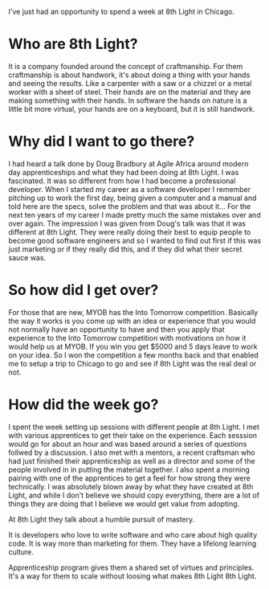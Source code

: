 I've just had an opportunity to spend a week at 8th Light in Chicago.

# Who are 8th Light?

It is a company founded around the concept of craftmanship. For them craftmanship is about handwork, it's about doing a thing with your hands and seeing the results. Like a carpenter with a saw or a chizzel or a metal worker with a sheet of steel. Their hands are on the material and they are making something with their hands. In software the hands on nature is a little bit more virtual, your hands are on a keyboard, but it is still handwork. 

# Why did I want to go there?

I had heard a talk done by Doug Bradbury at Agile Africa around modern day apprenticeships and what they had been doing at 8th Light. I was fascinated. It was so different from how I had become a professional developer. When I started my career as a software developer I remember pitching up to work the first day, being given a computer and a manual and told here are the specs, solve the problem and that was about it... For the next ten years of my career I made pretty much the same mistakes over and over again. The impression I was given from Doug's talk was that it was different at 8th Light. They were really doing their best to equip people to become good software engineers and so I wanted to find out first if this was just marketing or if they really did this, and if they did what their secret sauce was.

# So how did I get over?

For those that are new, MYOB has the Into Tomorrow competition. Basically the way it works is you come up with an idea or experience that you would not normally have an opportunity to have and then you apply that experience to the Into Tomorrow competition with motivations on how it would help us at MYOB. If you win you get $5000 and 5 days leave to work on your idea. So I won the competition a few months back and that enabled me to setup a trip to Chicago to go and see if 8th Light was the real deal or not.

# How did the week go?

I spent the week setting up sessions with different people at 8th Light. I met with various apprentices to get their take on the experience. Each sesssion would go for about an hour and was based around a series of questions follwed by a discussion. I also met with a mentors, a recent craftsman who had just finished their apprenticeship as well as a director and some of the people involved in in putting the material together. I also spent a morning pairing with one of the apprentices to get a feel for how strong they were technically. I was absolutely blown away by what they have created at 8th Light, and while I don't believe we should copy everything, there are a lot of things they are doing that I believe we would get value from adopting.

At 8th Light they talk about a humble pursuit of mastery.



It is developers who love to write software and who care about high quality code. It is way more than marketing for them. They have a lifelong learning culture.

Apprenticeship program gives them a shared set of virtues and principles. It's a way for them to scale without loosing what makes 8th Light 8th Light.
